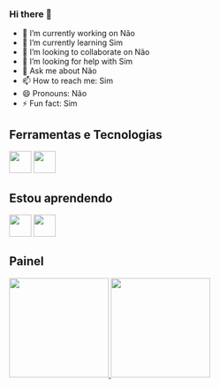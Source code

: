 ### Hi there 👋

<!--
**Vikai23/Vikai23** is a ✨ _special_ ✨ repository because its `README.md` (this file) appears on your GitHub profile.

Here are some ideas to get you started:

- 🔭 I’m currently working on Não
- 🌱 I’m currently learning Sim
- 👯 I’m looking to collaborate on Não
- 🤔 I’m looking for help with Sim
- 💬 Ask me about Não
- 📫 How to reach me: Sim
- 😄 Pronouns: Não
- ⚡ Fun fact: Sim
-->

- 🔭 I’m currently working on Não
- 🌱 I’m currently learning Sim
- 👯 I’m looking to collaborate on Não
- 🤔 I’m looking for help with Sim
- 💬 Ask me about Não
- 📫 How to reach me: Sim
- 😄 Pronouns: Não
- ⚡ Fun fact: Sim
## Ferramentas e Tecnologias                
<img src="https://cdn.jsdelivr.net/gh/devicons/devicon/icons/github/github-original.svg" width="40" height="40"/>    <img src="https://cdn.jsdelivr.net/gh/devicons/devicon/icons/visualstudio/visualstudio-plain.svg" width="40" height="40" />


## Estou aprendendo
<img src="https://cdn.jsdelivr.net/gh/devicons/devicon/icons/html5/html5-original.svg" width="40" height="40" />                                                       <img src="https://cdn.jsdelivr.net/gh/devicons/devicon/icons/css3/css3-original.svg" width="40" height="40" />                                                         
## Painel
<div> 
  <a href="https://github.com/Vikai23"> 
<img height="180em" src="https://github-readme-stats.vercel.app/api/top-langs/?Vikai23&layout=compact&langs_count=7&theme=dracula"/> <img height="180em" src="https://github-readme-stats.vercel.app/api?Vikai23&show_icons=true&theme=dracula&include_all_commits=true&count_private=true"/> </div>
